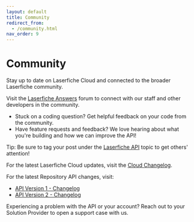 ```yaml
---
layout: default
title: Community
redirect_from:
  - /community.html
nav_order: 9
---
```


<!--© 2024 Laserfiche.
See LICENSE-DOCUMENTATION and LICENSE-CODE in the project root for license information.-->

# Community

Stay up to date on Laserfiche Cloud and connected to the broader Laserfiche community.

Visit the [Laserfiche Answers](https://answers.laserfiche.com/) forum to connect with our staff and other developers in the community.

- Stuck on a coding question? Get helpful feedback on your code from the community.
- Have feature requests and feedback? We love hearing about what you're building and how we can improve the API!

Tip: Be sure to tag your post under the [Laserfiche API](https://answers.laserfiche.com/questions/topic/67/Laserfiche-API) topic to get others' attention!

For the latest Laserfiche Cloud updates, visit the [Cloud Changelog](https://doc.laserfiche.com/laserfiche.documentation/en-us/Default.htm#changelog.htm).

For the latest Repository API changes, visit:

- [API Version 1 - Changelog](https://api.laserfiche.com/repository/v1/changelog)
- [API Version 2 - Changelog](https://api.laserfiche.com/repository/v2/changelog)

Experiencing a problem with the API or your account? Reach out to your Solution Provider to open a support case with us.
